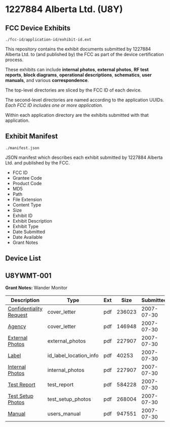 # 1227884 Alberta Ltd. (U8Y)
## FCC Device Exhibits

```
./fcc-id/application-id/exhibit-id.ext
```

This repository contains the exhibit documents submitted by 1227884 Alberta Ltd. to (and published by) the FCC as part of the device certification process.

These exhibits can include **internal photos**, **external photos**, **RF test reports**, **block diagrams**, **operational descriptions**, **schematics**, **user manuals**, and various **correspondence**.

The top-level directories are sliced by the FCC ID of each device.

The second-level directories are named according to the application UUIDs. *Each FCC ID includes one or more application.*

Within each application directory are the exhibits submitted with that application. 

## Exhibit Manifest

```
./manifest.json
```

JSON manifest which describes each exhibit submitted by 1227884 Alberta Ltd. and published by the FCC.

- FCC ID
- Grantee Code
- Product Code
- MD5
- Path
- File Extension
- Content Type
- Size
- Exhibit ID
- Exhibit Description
- Exhibit Type
- Date Submitted
- Date Available
- Grant Notes

## Device List
## U8YWMT-001
**Grant Notes:** Wander Monitor

| Description | Type | Ext | Size | Submitted | Available |
| ----------- | ---- | --- | ---- | --------- | --------- |
| [Confidentiality Request](U8YWMT-001/30a5f80c574c6f5764e3c0a1336bbc23/822836.pdf) | cover_letter | pdf | 236023 | 2007-07-30 | 2007-07-30 |
| [Agency](U8YWMT-001/30a5f80c574c6f5764e3c0a1336bbc23/822838.pdf) | cover_letter | pdf | 146948 | 2007-07-30 | 2007-07-30 |
| [External Photos](U8YWMT-001/30a5f80c574c6f5764e3c0a1336bbc23/822820.pdf) | external_photos | pdf | 227907 | 2007-07-30 | 2007-09-13 |
| [Label](U8YWMT-001/30a5f80c574c6f5764e3c0a1336bbc23/822822.pdf) | id_label_location_info | pdf | 40253 | 2007-07-30 | 2007-07-30 |
| [Internal Photos](U8YWMT-001/30a5f80c574c6f5764e3c0a1336bbc23/822820.pdf) | internal_photos | pdf | 227907 | 2007-07-30 | 2007-09-13 |
| [Test Report](U8YWMT-001/30a5f80c574c6f5764e3c0a1336bbc23/822830.pdf) | test_report | pdf | 584228 | 2007-07-30 | 2007-07-30 |
| [Test Setup Photos](U8YWMT-001/30a5f80c574c6f5764e3c0a1336bbc23/822832.pdf) | test_setup_photos | pdf | 268004 | 2007-07-30 | 2007-09-13 |
| [Manual](U8YWMT-001/30a5f80c574c6f5764e3c0a1336bbc23/822834.pdf) | users_manual | pdf | 947551 | 2007-07-30 | 2007-09-13 |
